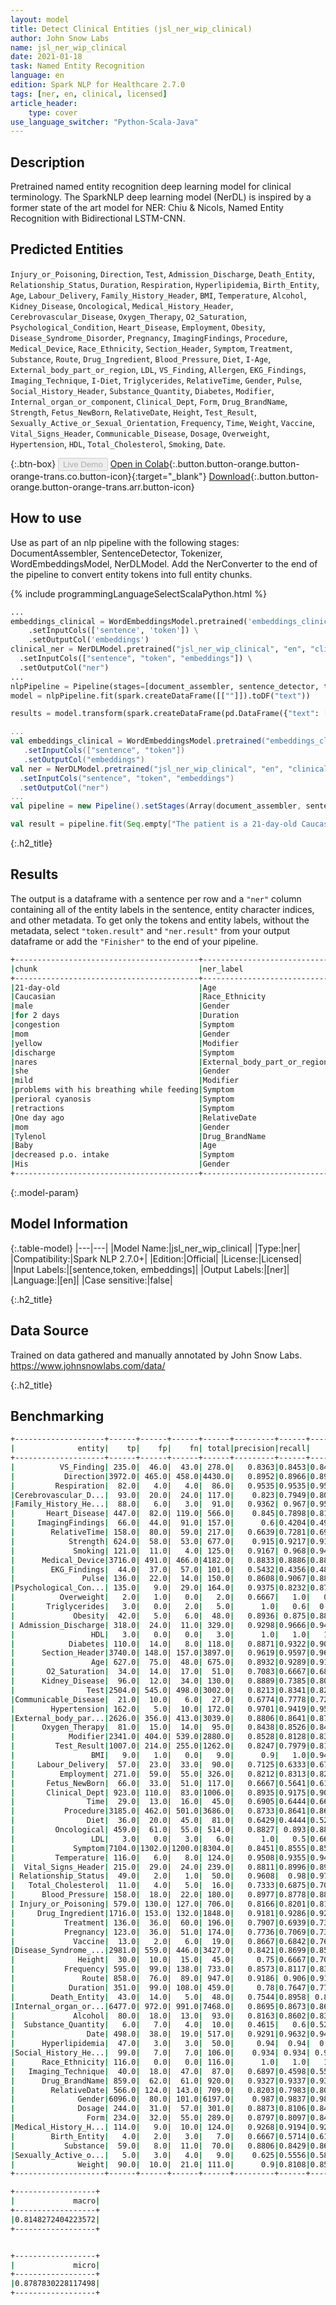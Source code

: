 ```yaml
---
layout: model
title: Detect Clinical Entities (jsl_ner_wip_clinical)
author: John Snow Labs
name: jsl_ner_wip_clinical
date: 2021-01-18
task: Named Entity Recognition
language: en
edition: Spark NLP for Healthcare 2.7.0
tags: [ner, en, clinical, licensed]
article_header:
    type: cover
use_language_switcher: "Python-Scala-Java"
---
```


## Description

Pretrained named entity recognition deep learning model for clinical terminology. The SparkNLP deep learning model (NerDL) is inspired by a former state of the art model for NER: Chiu & Nicols, Named Entity Recognition with Bidirectional LSTM-CNN. 

## Predicted Entities 
`Injury_or_Poisoning`, `Direction`, `Test`, `Admission_Discharge`, `Death_Entity`, `Relationship_Status`, `Duration`, `Respiration`, `Hyperlipidemia`, `Birth_Entity`, `Age`, `Labour_Delivery`, `Family_History_Header`, `BMI`, `Temperature`, `Alcohol`, `Kidney_Disease`, `Oncological`, `Medical_History_Header`, `Cerebrovascular_Disease`, `Oxygen_Therapy`, `O2_Saturation`, `Psychological_Condition`, `Heart_Disease`, `Employment`, `Obesity`, `Disease_Syndrome_Disorder`, `Pregnancy`, `ImagingFindings`, `Procedure`, `Medical_Device`, `Race_Ethnicity`, `Section_Header`, `Symptom`, `Treatment`, `Substance`, `Route`, `Drug_Ingredient`, `Blood_Pressure`, `Diet`, `I-Age`, `External_body_part_or_region`, `LDL`, `VS_Finding`, `Allergen`, `EKG_Findings`, `Imaging_Technique`, `I-Diet`, `Triglycerides`, `RelativeTime`, `Gender`, `Pulse`, `Social_History_Header`, `Substance_Quantity`, `Diabetes`, `Modifier`, `Internal_organ_or_component`, `Clinical_Dept`, `Form`, `Drug_BrandName`, `Strength`, `Fetus_NewBorn`, `RelativeDate`, `Height`, `Test_Result`, `Sexually_Active_or_Sexual_Orientation`, `Frequency`, `Time`, `Weight`, `Vaccine`, `Vital_Signs_Header`, `Communicable_Disease`, `Dosage`, `Overweight`, `Hypertension`, `HDL`, `Total_Cholesterol`, `Smoking`, `Date`.

{:.btn-box}
<button class="button button-orange" disabled>Live Demo</button>
[Open in Colab](https://githubtocolab.com/JohnSnowLabs/spark-nlp-workshop/blob/master/tutorials/Certification_Trainings/Healthcare/1.Clinical_Named_Entity_Recognition_Model.ipynb){:.button.button-orange.button-orange-trans.co.button-icon}{:target="_blank"}
[Download](https://s3.amazonaws.com/auxdata.johnsnowlabs.com/clinical/models/jsl_ner_wip_clinical_en_2.6.5_2.4_1609505628141.zip){:.button.button-orange.button-orange-trans.arr.button-icon}


## How to use

Use as part of an nlp pipeline with the following stages: DocumentAssembler, SentenceDetector, Tokenizer, WordEmbeddingsModel, NerDLModel. Add the NerConverter to the end of the pipeline to convert entity tokens into full entity chunks.

<div class="tabs-box" markdown="1">

{% include programmingLanguageSelectScalaPython.html %}


```python
...
embeddings_clinical = WordEmbeddingsModel.pretrained('embeddings_clinical', 'en', 'clinical/models') \
    .setInputCols(['sentence', 'token']) \
    .setOutputCol('embeddings')
clinical_ner = NerDLModel.pretrained("jsl_ner_wip_clinical", "en", "clinical/models") \
  .setInputCols(["sentence", "token", "embeddings"]) \
  .setOutputCol("ner")
...
nlpPipeline = Pipeline(stages=[document_assembler, sentence_detector, tokenizer, embeddings_clinical,  clinical_ner, ner_converter])
model = nlpPipeline.fit(spark.createDataFrame([[""]]).toDF("text"))

results = model.transform(spark.createDataFrame(pd.DataFrame({"text": ["""The patient is a 21-day-old Caucasian male here for 2 days of congestion - mom has been suctioning yellow discharge from the patient's nares, plus she has noticed some mild problems with his breathing while feeding (but negative for any perioral cyanosis or retractions). One day ago, mom also noticed a tactile temperature and gave the patient Tylenol. Baby also has had some decreased p.o. intake. His normal breast-feeding is down from 20 minutes q.2h. to 5 to 10 minutes secondary to his respiratory congestion. He sleeps well, but has been more tired and has been fussy over the past 2 days. The parents noticed no improvement with albuterol treatments given in the ER. His urine output has also decreased; normally he has 8 to 10 wet and 5 dirty diapers per 24 hours, now he has down to 4 wet diapers per 24 hours. Mom denies any diarrhea. His bowel movements are yellow colored and soft in nature."""]})))

```

```scala
...
val embeddings_clinical = WordEmbeddingsModel.pretrained("embeddings_clinical", "en", "clinical/models")
   .setInputCols(["sentence", "token"])
   .setOutputCol("embeddings")
val ner = NerDLModel.pretrained("jsl_ner_wip_clinical", "en", "clinical/models") 
  .setInputCols("sentence", "token", "embeddings")
  .setOutputCol("ner")
...
val pipeline = new Pipeline().setStages(Array(document_assembler, sentence_detector, tokenizer, embeddings_clinical, ner, ner_converter))

val result = pipeline.fit(Seq.empty["The patient is a 21-day-old Caucasian male here for 2 days of congestion - mom has been suctioning yellow discharge from the patient's nares, plus she has noticed some mild problems with his breathing while feeding (but negative for any perioral cyanosis or retractions). One day ago, mom also noticed a tactile temperature and gave the patient Tylenol. Baby also has had some decreased p.o. intake. His normal breast-feeding is down from 20 minutes q.2h. to 5 to 10 minutes secondary to his respiratory congestion. He sleeps well, but has been more tired and has been fussy over the past 2 days. The parents noticed no improvement with albuterol treatments given in the ER. His urine output has also decreased; normally he has 8 to 10 wet and 5 dirty diapers per 24 hours, now he has down to 4 wet diapers per 24 hours. Mom denies any diarrhea. His bowel movements are yellow colored and soft in nature."].toDS.toDF("text")).transform(data)
```

</div>

{:.h2_title}
## Results
The output is a dataframe with a sentence per row and a ``"ner"`` column containing all of the entity labels in the sentence, entity character indices, and other metadata. To get only the tokens and entity labels, without the metadata, select ``"token.result"`` and ``"ner.result"`` from your output dataframe or add the ``"Finisher"`` to the end of your pipeline.

```bash
+-----------------------------------------+----------------------------+
|chunk                                    |ner_label                   |
+-----------------------------------------+----------------------------+
|21-day-old                               |Age                         |
|Caucasian                                |Race_Ethnicity              |
|male                                     |Gender                      |
|for 2 days                               |Duration                    |
|congestion                               |Symptom                     |
|mom                                      |Gender                      |
|yellow                                   |Modifier                    |
|discharge                                |Symptom                     |
|nares                                    |External_body_part_or_region|
|she                                      |Gender                      |
|mild                                     |Modifier                    |
|problems with his breathing while feeding|Symptom                     |
|perioral cyanosis                        |Symptom                     |
|retractions                              |Symptom                     |
|One day ago                              |RelativeDate                |
|mom                                      |Gender                      |
|Tylenol                                  |Drug_BrandName              |
|Baby                                     |Age                         |
|decreased p.o. intake                    |Symptom                     |
|His                                      |Gender                      |
+-----------------------------------------+----------------------------+
```
{:.model-param}
## Model Information

{:.table-model}
|---|---|
|Model Name:|jsl_ner_wip_clinical|
|Type:|ner|
|Compatibility:|Spark NLP 2.7.0+|
|Edition:|Official|
|License:|Licensed|
|Input Labels:|[sentence,token, embeddings]|
|Output Labels:|[ner]|
|Language:|[en]|
|Case sensitive:|false|

{:.h2_title}
## Data Source
Trained on data gathered and manually annotated by John Snow Labs.
https://www.johnsnowlabs.com/data/

{:.h2_title}
## Benchmarking
```bash
+--------------------+------+------+------+------+---------+------+------+
|              entity|    tp|    fp|    fn| total|precision|recall|    f1|
+--------------------+------+------+------+------+---------+------+------+
|          VS_Finding| 235.0|  46.0|  43.0| 278.0|   0.8363|0.8453|0.8408|
|           Direction|3972.0| 465.0| 458.0|4430.0|   0.8952|0.8966|0.8959|
|         Respiration|  82.0|   4.0|   4.0|  86.0|   0.9535|0.9535|0.9535|
|Cerebrovascular_D...|  93.0|  20.0|  24.0| 117.0|    0.823|0.7949|0.8087|
|Family_History_He...|  88.0|   6.0|   3.0|  91.0|   0.9362| 0.967|0.9514|
|       Heart_Disease| 447.0|  82.0| 119.0| 566.0|    0.845|0.7898|0.8164|
|     ImagingFindings|  66.0|  44.0|  91.0| 157.0|      0.6|0.4204|0.4944|
|        RelativeTime| 158.0|  80.0|  59.0| 217.0|   0.6639|0.7281|0.6945|
|            Strength| 624.0|  58.0|  53.0| 677.0|    0.915|0.9217|0.9183|
|             Smoking| 121.0|  11.0|   4.0| 125.0|   0.9167| 0.968|0.9416|
|      Medical_Device|3716.0| 491.0| 466.0|4182.0|   0.8833|0.8886|0.8859|
|        EKG_Findings|  44.0|  37.0|  57.0| 101.0|   0.5432|0.4356|0.4835|
|               Pulse| 136.0|  22.0|  14.0| 150.0|   0.8608|0.9067|0.8831|
|Psychological_Con...| 135.0|   9.0|  29.0| 164.0|   0.9375|0.8232|0.8766|
|          Overweight|   2.0|   1.0|   0.0|   2.0|   0.6667|   1.0|   0.8|
|       Triglycerides|   3.0|   0.0|   2.0|   5.0|      1.0|   0.6|  0.75|
|             Obesity|  42.0|   5.0|   6.0|  48.0|   0.8936| 0.875|0.8842|
| Admission_Discharge| 318.0|  24.0|  11.0| 329.0|   0.9298|0.9666|0.9478|
|                 HDL|   3.0|   0.0|   0.0|   3.0|      1.0|   1.0|   1.0|
|            Diabetes| 110.0|  14.0|   8.0| 118.0|   0.8871|0.9322|0.9091|
|      Section_Header|3740.0| 148.0| 157.0|3897.0|   0.9619|0.9597|0.9608|
|                 Age| 627.0|  75.0|  48.0| 675.0|   0.8932|0.9289|0.9107|
|       O2_Saturation|  34.0|  14.0|  17.0|  51.0|   0.7083|0.6667|0.6869|
|      Kidney_Disease|  96.0|  12.0|  34.0| 130.0|   0.8889|0.7385|0.8067|
|                Test|2504.0| 545.0| 498.0|3002.0|   0.8213|0.8341|0.8276|
|Communicable_Disease|  21.0|  10.0|   6.0|  27.0|   0.6774|0.7778|0.7241|
|        Hypertension| 162.0|   5.0|  10.0| 172.0|   0.9701|0.9419|0.9558|
|External_body_par...|2626.0| 356.0| 413.0|3039.0|   0.8806|0.8641|0.8723|
|      Oxygen_Therapy|  81.0|  15.0|  14.0|  95.0|   0.8438|0.8526|0.8482|
|            Modifier|2341.0| 404.0| 539.0|2880.0|   0.8528|0.8128|0.8324|
|         Test_Result|1007.0| 214.0| 255.0|1262.0|   0.8247|0.7979|0.8111|
|                 BMI|   9.0|   1.0|   0.0|   9.0|      0.9|   1.0|0.9474|
|     Labour_Delivery|  57.0|  23.0|  33.0|  90.0|   0.7125|0.6333|0.6706|
|          Employment| 271.0|  59.0|  55.0| 326.0|   0.8212|0.8313|0.8262|
|       Fetus_NewBorn|  66.0|  33.0|  51.0| 117.0|   0.6667|0.5641|0.6111|
|       Clinical_Dept| 923.0| 110.0|  83.0|1006.0|   0.8935|0.9175|0.9053|
|                Time|  29.0|  13.0|  16.0|  45.0|   0.6905|0.6444|0.6667|
|           Procedure|3185.0| 462.0| 501.0|3686.0|   0.8733|0.8641|0.8687|
|                Diet|  36.0|  20.0|  45.0|  81.0|   0.6429|0.4444|0.5255|
|         Oncological| 459.0|  61.0|  55.0| 514.0|   0.8827| 0.893|0.8878|
|                 LDL|   3.0|   0.0|   3.0|   6.0|      1.0|   0.5|0.6667|
|             Symptom|7104.0|1302.0|1200.0|8304.0|   0.8451|0.8555|0.8503|
|         Temperature| 116.0|   6.0|   8.0| 124.0|   0.9508|0.9355|0.9431|
|  Vital_Signs_Header| 215.0|  29.0|  24.0| 239.0|   0.8811|0.8996|0.8903|
| Relationship_Status|  49.0|   2.0|   1.0|  50.0|   0.9608|  0.98|0.9703|
|   Total_Cholesterol|  11.0|   4.0|   5.0|  16.0|   0.7333|0.6875|0.7097|
|      Blood_Pressure| 158.0|  18.0|  22.0| 180.0|   0.8977|0.8778|0.8876|
| Injury_or_Poisoning| 579.0| 130.0| 127.0| 706.0|   0.8166|0.8201|0.8184|
|     Drug_Ingredient|1716.0| 153.0| 132.0|1848.0|   0.9181|0.9286|0.9233|
|           Treatment| 136.0|  36.0|  60.0| 196.0|   0.7907|0.6939|0.7391|
|           Pregnancy| 123.0|  36.0|  51.0| 174.0|   0.7736|0.7069|0.7387|
|             Vaccine|  13.0|   2.0|   6.0|  19.0|   0.8667|0.6842|0.7647|
|Disease_Syndrome_...|2981.0| 559.0| 446.0|3427.0|   0.8421|0.8699|0.8557|
|              Height|  30.0|  10.0|  15.0|  45.0|     0.75|0.6667|0.7059|
|           Frequency| 595.0|  99.0| 138.0| 733.0|   0.8573|0.8117|0.8339|
|               Route| 858.0|  76.0|  89.0| 947.0|   0.9186| 0.906|0.9123|
|            Duration| 351.0|  99.0| 108.0| 459.0|     0.78|0.7647|0.7723|
|        Death_Entity|  43.0|  14.0|   5.0|  48.0|   0.7544|0.8958| 0.819|
|Internal_organ_or...|6477.0| 972.0| 991.0|7468.0|   0.8695|0.8673|0.8684|
|             Alcohol|  80.0|  18.0|  13.0|  93.0|   0.8163|0.8602|0.8377|
|  Substance_Quantity|   6.0|   7.0|   4.0|  10.0|   0.4615|   0.6|0.5217|
|                Date| 498.0|  38.0|  19.0| 517.0|   0.9291|0.9632|0.9459|
|      Hyperlipidemia|  47.0|   3.0|   3.0|  50.0|     0.94|  0.94|  0.94|
|Social_History_He...|  99.0|   7.0|   7.0| 106.0|    0.934| 0.934| 0.934|
|      Race_Ethnicity| 116.0|   0.0|   0.0| 116.0|      1.0|   1.0|   1.0|
|   Imaging_Technique|  40.0|  18.0|  47.0|  87.0|   0.6897|0.4598|0.5517|
|      Drug_BrandName| 859.0|  62.0|  61.0| 920.0|   0.9327|0.9337|0.9332|
|        RelativeDate| 566.0| 124.0| 143.0| 709.0|   0.8203|0.7983|0.8091|
|              Gender|6096.0|  80.0| 101.0|6197.0|    0.987|0.9837|0.9854|
|              Dosage| 244.0|  31.0|  57.0| 301.0|   0.8873|0.8106|0.8472|
|                Form| 234.0|  32.0|  55.0| 289.0|   0.8797|0.8097|0.8432|
|Medical_History_H...| 114.0|   9.0|  10.0| 124.0|   0.9268|0.9194|0.9231|
|        Birth_Entity|   4.0|   2.0|   3.0|   7.0|   0.6667|0.5714|0.6154|
|           Substance|  59.0|   8.0|  11.0|  70.0|   0.8806|0.8429|0.8613|
|Sexually_Active_o...|   5.0|   3.0|   4.0|   9.0|    0.625|0.5556|0.5882|
|              Weight|  90.0|  10.0|  21.0| 111.0|      0.9|0.8108|0.8531|
+--------------------+------+------+------+------+---------+------+------+

+------------------+
|             macro|
+------------------+
|0.8148272404223572|
+------------------+


+------------------+
|             micro|
+------------------+
|0.8787830228117498|
+------------------+
```